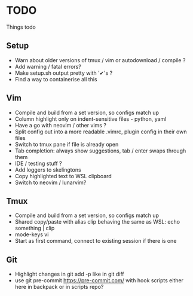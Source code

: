 TODO
========
Things todo

Setup
--------

- Warn about older versions of tmux / vim or autodownload / compile ?
- Add warning / fatal errors?
- Make setup.sh output pretty with '✔'s ?
- Find a way to containerise all this

Vim
--------

- Compile and build from a set version, so configs match up
- Column highlight only on indent-sensitive files - python, yaml
- Have a go with neovim / other vims ?
- Split config out into a more readable .vimrc, plugin config in their own files
- Switch to tmux pane if file is already open
- Tab completion: always show suggestions, tab / enter swaps through them
- IDE / testing stuff ?
- Add loggers to skelingtons
- Copy highlighted text to WSL clipboard
- Switch to neovim / lunarvim?

Tmux
--------

- Compile and build from a set version, so configs match up
- Shared copy/paste with alias clip behaving the same as WSL: echo something | clip
- mode-keys vi
- Start as first command, connect to existing session if there is one

Git
-------

- Highlight changes in git add -p like in git diff
- use git pre-commit https://pre-commit.com/
  with hook scripts either here in backpack or in scripts repo?
